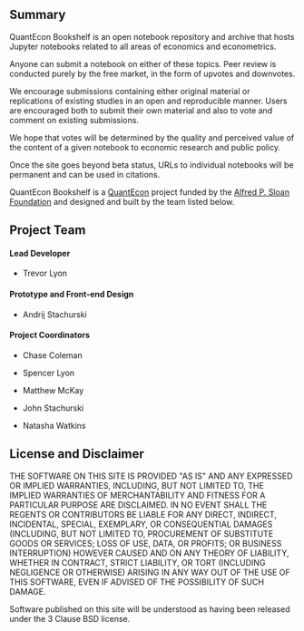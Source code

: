## Summary

QuantEcon Bookshelf is an open notebook repository and archive that hosts 
Jupyter notebooks related to all areas of economics and econometrics.

Anyone can submit a notebook on either of these topics. Peer review is
conducted purely by the free market, in the form of upvotes and downvotes.

We encourage submissions containing either original material or replications
of existing studies in an open and reproducible manner.  Users are encouraged
both to submit their own material and also to vote and comment on existing
submissions.

We hope that votes will be determined by the quality and perceived value of
the content of a given notebook to economic research and public policy.

Once the site goes beyond beta status, URLs to individual notebooks will be
permanent and can be used in citations.

QuantEcon Bookshelf is a [QuantEcon](https://quantecon.org) project funded by
the [Alfred P. Sloan Foundation](https://sloan.org/) and designed and built by
the team listed below.


## Project Team


####  Lead Developer

* Trevor Lyon

####  Prototype and Front-end Design

* Andrij Stachurski

####  Project Coordinators

* Chase Coleman

* Spencer Lyon

* Matthew McKay

* John Stachurski

* Natasha Watkins


## License and Disclaimer

THE SOFTWARE ON THIS SITE IS PROVIDED "AS IS" AND ANY EXPRESSED OR IMPLIED
WARRANTIES, INCLUDING, BUT NOT LIMITED TO, THE IMPLIED WARRANTIES OF
MERCHANTABILITY AND FITNESS FOR A PARTICULAR PURPOSE ARE DISCLAIMED. IN NO
EVENT SHALL THE REGENTS OR CONTRIBUTORS BE LIABLE FOR ANY DIRECT, INDIRECT,
INCIDENTAL, SPECIAL, EXEMPLARY, OR CONSEQUENTIAL DAMAGES (INCLUDING, BUT NOT
LIMITED TO, PROCUREMENT OF SUBSTITUTE GOODS OR SERVICES; LOSS OF USE, DATA, OR
PROFITS; OR BUSINESS INTERRUPTION) HOWEVER CAUSED AND ON ANY THEORY OF
LIABILITY, WHETHER IN CONTRACT, STRICT LIABILITY, OR TORT (INCLUDING
NEGLIGENCE OR OTHERWISE) ARISING IN ANY WAY OUT OF THE USE OF THIS SOFTWARE,
EVEN IF ADVISED OF THE POSSIBILITY OF SUCH DAMAGE.

Software published on this site will be understood as having been released
under the 3 Clause BSD license. 
